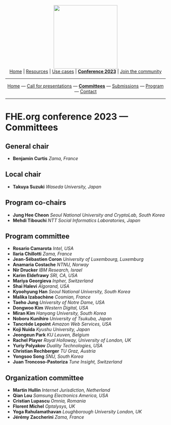 <!-- Main header navigation -->
<p align="center">
  <img width="200" src="https://user-images.githubusercontent.com/5758427/180978488-db825482-5a58-4c7c-9589-c494a6f0be04.png"><br/>
  <a href="https://fhe-org.github.io">Home</a> | <a href="https://fhe-org.github.io/resources">Resources</a> | <a href="https://fhe-org.github.io/use-cases">Use cases</a> | <a href="https://fhe-org.github.io/conferences/conference-2023/home"><b>Conference 2023</b></a> | <a href="https://fhe-org.github.io/community">Join the community</a>
</p>
<hr/>
<!-- /Main header navigation -->
<!-- Header conference 2023 links -->
<p align="center">
  <a href="https://fhe-org.github.io/conferences/conference-2023/home">Home</a>
  —
  <a href="https://fhe-org.github.io/conferences/conference-2023/call-for-presentations">Call for presentations</a>
  —
  <a href="https://fhe-org.github.io/conferences/conference-2023/committees"><b>Committees</b></a>
  —
  <a href="https://easychair.org/conferences/?conf=fheorg2023" target="_blank">Submissions</a>
  —
  <a href="https://fhe-org.github.io/conferences/conference-2023/program">Program</a>
  —
  <a href="https://fhe-org.github.io/conferences/conference-2023/contact">Contact</a>
</p>
<hr/>
<!-- /Header conference 2023 links -->


# FHE.org conference 2023 — Committees

## General chair
- **Benjamin Curtis** *Zama, France*

## Local chair
- **Takuya Suzuki** *Waseda University, Japan*

## Program co-chairs
- **Jung Hee Cheon** *Seoul National University and CryptoLab, South Korea*
- **Mehdi Tibouchi** *NTT Social Informatics Laboratories, Japan*

## Program committee
- **Rosario Camarota** *Intel, USA*
- **Ilaria Chillotti** *Zama, France*
- **Jean-Sébastien Coron** *University of Luxembourg, Luxemburg*
- **Anamaria Costache** *NTNU, Norway*
- **Nir Drucker** *IBM Research, Israel*
- **Karim Eldefrawy** *SRI, CA, USA*
- **Mariya Georgieva** *Inpher, Switzerland*
- **Shai Halevi** *Algorand, USA*
- **Kyoohyung Han** *Seoul National University, South Korea*
- **Malika Izabachène** *Cosmian, France*
- **Taeho Jung** *University of Notre Dame, USA*
- **Dongwoo Kim** *Western Digital, USA*
- **Miran Kim** *Hanyang University, South Korea*
- **Noboru Kunihiro** *University of Tsukuba, Japan*
- **Tancrède Lepoint** *Amazon Web Services, USA*
- **Koji Nuida** *Kyushu University, Japan*
- **Jeongeun Park** *KU Leuven, Belgium*
- **Rachel Player** *Royal Holloway, University of London, UK*
- **Yuriy Polyakov** *Duality Technologies, USA*
- **Christian Rechberger** *TU Graz, Austria*
- **Yongsoo Song** *SNU, South Korea*
- **Juan Troncoso-Pastoriza** *Tune Insight, Switzerland*

## Organization committee
- **Martin Hullin** *Internet Jurisdiction, Netherland*
- **Qian Lou** *Samsung Electronics America, USA*
- **Cristian Lupascu** *Omnia, Romania*
- **Florent Michel** *Optalysys, UK*
- **Yoga Rahulamathavan** *Loughborough University London, UK*
- **Jérémy Zaccherini** *Zama, France*
